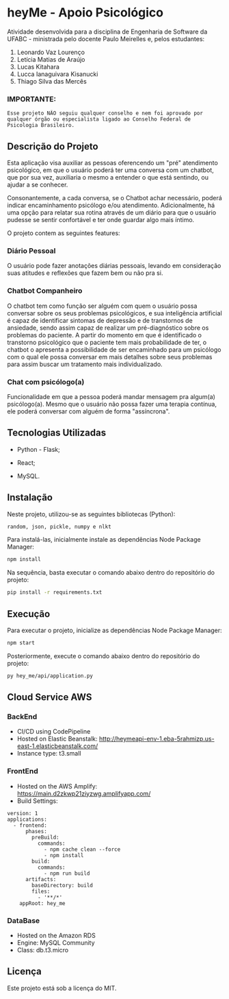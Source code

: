 # heyMe - Apoio Psicológico

Atividade desenvolvida para a disciplina de Engenharia de Software da UFABC - ministrada pelo docente Paulo Meirelles e, pelos estudantes:

1. Leonardo Vaz Lourenço
1. Letícia Matias de Araújo
1. Lucas Kitahara
1. Lucca Ianaguivara Kisanucki
1. Thiago Silva das Mercês

### IMPORTANTE:

    Esse projeto NÃO seguiu qualquer conselho e nem foi aprovado por qualquer órgão ou especialista ligado ao Conselho Federal de Psicologia Brasileiro.

## Descrição do Projeto

Esta aplicação visa auxiliar as pessoas oferencendo um "pré" atendimento psicológico, em que o usuário poderá ter uma conversa com um chatbot, que por sua vez, auxiliaria o mesmo a entender o que está sentindo, ou ajudar a se conhecer.

Consonantemente, a cada conversa, se o Chatbot achar necessário, poderá indicar encaminhamento psicólogo e/ou atendimento. Adicionalmente, há uma opção para relatar sua rotina através de um diário para que o usuário pudesse se sentir confortável e ter onde guardar algo mais íntimo. 

O projeto contem as seguintes features:

### Diário Pessoal

O usuário pode fazer anotações diárias pessoais, levando em consideração suas atitudes e reflexões que fazem bem ou não pra si.

### Chatbot Companheiro

O chatbot tem como função ser alguém com quem o usuário possa conversar sobre os seus problemas psicológicos, e sua inteligência artificial é capaz de identificar sintomas de depressão e de transtornos de ansiedade, sendo assim capaz de realizar um pré-diagnóstico sobre os problemas do paciente. A partir do momento em que é identificado o transtorno psicológico que o paciente tem mais probabilidade de ter, o chatbot o apresenta a possibilidade de ser encaminhado para um psicólogo com o qual ele possa conversar em mais detalhes sobre seus problemas para assim buscar um tratamento mais individualizado.

### Chat com psicólogo(a)

Funcionalidade em que a pessoa poderá mandar mensagem pra algum(a) psicólogo(a). Mesmo que o usuário não possa fazer uma terapia contínua, ele poderá conversar com alguém de forma "assíncrona".

## Tecnologias Utilizadas

* Python - Flask;

* React;

* MySQL.

## Instalação

Neste projeto, utilizou-se as seguintes bibliotecas (Python):

```bash
random, json, pickle, numpy e nlkt
```

Para instalá-las, inicialmente instale as dependências Node Package Manager:

```bash
npm install
```

Na sequência, basta executar o comando abaixo dentro do repositório do projeto:

```bash
pip install -r requirements.txt
```

## Execução

Para executar o projeto, inicialize as dependências Node Package Manager:

```bash
npm start
```

Posteriormente, execute o comando abaixo dentro do repositório do projeto:

```bash
py hey_me/api/application.py
```
## Cloud Service AWS
### BackEnd
* CI/CD using CodePipeline
* Hosted on Elastic Beanstalk:
http://heymeapi-env-1.eba-5rahmizp.us-east-1.elasticbeanstalk.com/
* Instance type: t3.small

### FrontEnd
* Hosted on the AWS Amplify:
https://main.d2zkwp21ziyzwg.amplifyapp.com/
* Build Settings:
```
version: 1
applications:
  - frontend:
      phases:
        preBuild:
          commands:
            - npm cache clean --force
            - npm install
        build:
          commands:
            - npm run build
      artifacts:
        baseDirectory: build
        files:
          - '**/*'
    appRoot: hey_me
```

### DataBase
* Hosted on the Amazon RDS
* Engine: MySQL Community
* Class: db.t3.micro

## Licença

Este projeto está sob a licença do MIT.
